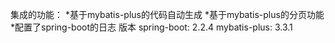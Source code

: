 集成的功能：
    *基于mybatis-plus的代码自动生成
    *基于mybatis-plus的分页功能
    *配置了spring-boot的日志
版本
  spring-boot:  2.2.4
  mybatis-plus: 3.3.1

